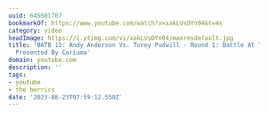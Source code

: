 ```yaml
---
uuid: 645601707
bookmarkOf: https://www.youtube.com/watch?v=xakLVsDYn04&t=4s
category: video
headImage: https://i.ytimg.com/vi/xakLVsDYn04/maxresdefault.jpg
title: 'BATB 13: Andy Anderson Vs. Torey Pudwill - Round 1: Battle At The Berrics
  Presented By Cariuma'
domain: youtube.com
description: ''
tags:
- youtube
- the berrics
date: '2023-08-23T07:59:12.550Z'
---
```



